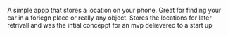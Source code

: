 A simple appp that stores a location on your phone. Great for finding your car in a foriegn place or really any object. 
Stores the locations for later retrivall and was the intial conceppt for an mvp delievered to a start up
